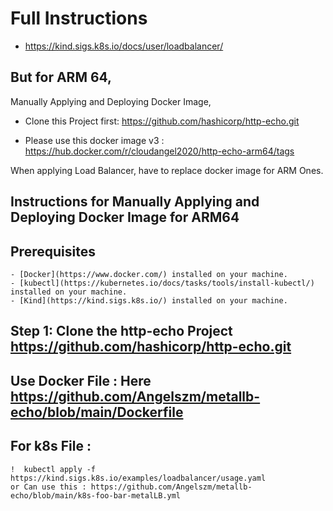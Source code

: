 # Full Instructions 
- https://kind.sigs.k8s.io/docs/user/loadbalancer/



## But for ARM 64, 
Manually Applying and Deploying Docker Image, 
- Clone this Project first: https://github.com/hashicorp/http-echo.git

- Please use this docker image v3 : 
https://hub.docker.com/r/cloudangel2020/http-echo-arm64/tags


When applying Load Balancer, have to replace docker image for ARM Ones. 

## Instructions for Manually Applying and Deploying Docker Image for ARM64

## Prerequisites
```
- [Docker](https://www.docker.com/) installed on your machine.
- [kubectl](https://kubernetes.io/docs/tasks/tools/install-kubectl/) installed on your machine.
- [Kind](https://kind.sigs.k8s.io/) installed on your machine.
```

## Step 1: Clone the http-echo Project https://github.com/hashicorp/http-echo.git
## Use Docker File : Here https://github.com/Angelszm/metallb-echo/blob/main/Dockerfile
## For k8s File : 
```
!  kubectl apply -f https://kind.sigs.k8s.io/examples/loadbalancer/usage.yaml
or Can use this : https://github.com/Angelszm/metallb-echo/blob/main/k8s-foo-bar-metalLB.yml
```
